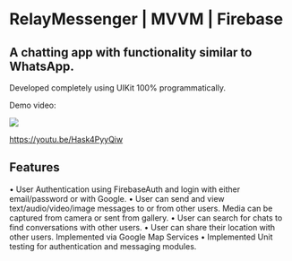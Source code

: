 # RelayMessenger | MVVM | Firebase

## A chatting app with functionality similar to WhatsApp.
Developed completely using UIKit 100% programmatically.

Demo video:

[![](https://markdown-videos-api.jorgenkh.no/youtube/Hask4PyyQiw)](https://youtu.be/Hask4PyyQiw)

https://youtu.be/Hask4PyyQiw

## Features

• User Authentication using FirebaseAuth and login with either email/password or with Google.
• User can send and view text/audio/video/image messages to or from other users. Media can be captured from camera or sent from gallery.
• User can search for chats to find conversations with other users.
• User can share their location with other users. Implemented via Google Map Services
• Implemented Unit testing for authentication and messaging modules.


